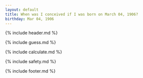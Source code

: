 ```yaml
---
layout: default
title: When was I conceived if I was born on March 04, 1906?
birthday: Mar 04, 1906
---
```


{% include header.md %}

{% include guess.md %}

{% include calculate.md %}

{% include safety.md %}

{% include footer.md %}



